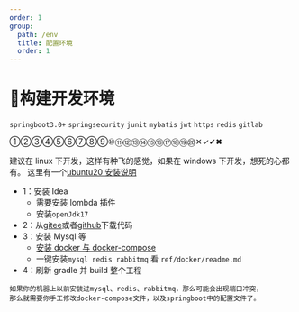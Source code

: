 ```yaml
---
order: 1
group:
  path: /env
  title: 配置环境
  order: 1
---
```


# 🚀构建开发环境

`springboot3.0+` `springsecurity` `junit` `mybatis` `jwt` `https` `redis` `gitlab`

①②③④⑤⑥⑦⑧⑨⑩⑪⑫⑬⑭⑮⑯⑰⑱⑲⑳✕✓✔✖

建议在 linux 下开发，这样有种飞的感觉，如果在 windows 下开发，想死的心都有。 这里有一个[ubuntu20 安装说明](#)

- 1：安装 Idea
  - 需要安装 lombda 插件
  - 安装`openJdk17`
- 2：从[gitee](https://gitee.com/fanhualei/wukong-demo)或者[github](https://github.com/fanhualei/wukong-demo)下载代码
- 3：安装 Mysql 等
  - [安装 docker 与 docker-compose](https://get.daocloud.io/)
  - 一键安装`mysql redis rabbitmq` 看 `ref/docker/readme.md`
- 4：刷新 gradle 并 build 整个工程

```
如果你的机器上以前安装过mysql、redis、rabbitmq，那么可能会出现端口冲突，
那么就需要你手工修改docker-compose文件，以及springboot中的配置文件了。
```
